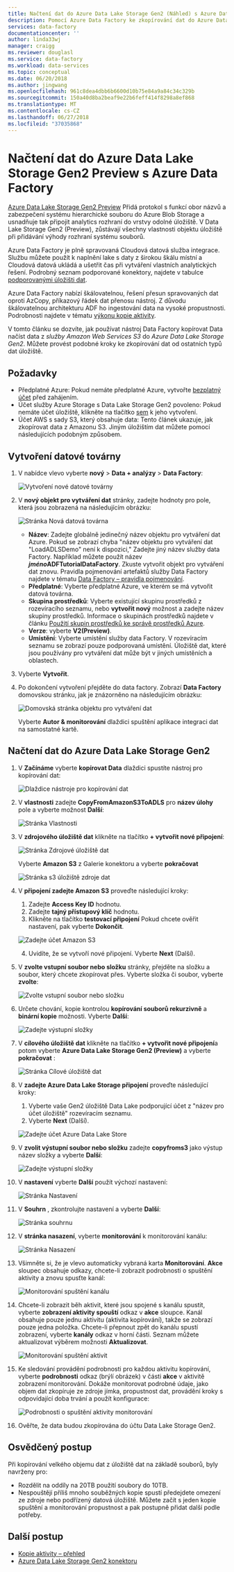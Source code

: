 ```yaml
---
title: Načtení dat do Azure Data Lake Storage Gen2 (Náhled) s Azure Data Factory
description: Pomocí Azure Data Factory ke zkopírování dat do Azure Data Lake Storage Gen2 (Preview)
services: data-factory
documentationcenter: ''
author: linda33wj
manager: craigg
ms.reviewer: douglasl
ms.service: data-factory
ms.workload: data-services
ms.topic: conceptual
ms.date: 06/20/2018
ms.author: jingwang
ms.openlocfilehash: 961c8dea4dbb6b6600d10b75e84a9a84c34c329b
ms.sourcegitcommit: 150a40d8ba2beaf9e22b6feff414f8298a8ef868
ms.translationtype: MT
ms.contentlocale: cs-CZ
ms.lasthandoff: 06/27/2018
ms.locfileid: "37035868"
---
```

# <a name="load-data-into-azure-data-lake-storage-gen2-preview-with-azure-data-factory"></a>Načtení dat do Azure Data Lake Storage Gen2 Preview s Azure Data Factory

[Azure Data Lake Storage Gen2 Preview](../storage/data-lake-storage/introduction.md) Přidá protokol s funkcí obor názvů a zabezpečení systému hierarchické souboru do Azure Blob Storage a usnadňuje tak připojit analytics rozhraní do vrstvy odolné úložiště. V Data Lake Storage Gen2 (Preview), zůstávají všechny vlastnosti objektu úložiště při přidávání výhody rozhraní systému souborů.

Azure Data Factory je plně spravovaná Cloudová datová služba integrace. Službu můžete použít k naplnění lake s daty z širokou škálu místní a Cloudová datová ukládá a ušetřit čas při vytváření vlastních analytických řešení. Podrobný seznam podporované konektory, najdete v tabulce [podporovanými úložišti dat](copy-activity-overview.md#supported-data-stores-and-formats).

Azure Data Factory nabízí škálovatelnou, řešení přesun spravovaných dat oproti AzCopy, příkazový řádek dat přenosu nástroj. Z důvodu škálovatelnou architekturu ADF ho ingestování data na vysoké propustnosti. Podrobnosti najdete v tématu [výkonu kopie aktivity](copy-activity-performance.md).

V tomto článku se dozvíte, jak používat nástroj Data Factory kopírovat Data načíst data z _služby Amazon Web Services S3_ do _Azure Data Lake Storage Gen2_. Můžete provést podobné kroky ke zkopírování dat od ostatních typů dat úložiště.

## <a name="prerequisites"></a>Požadavky

* Předplatné Azure: Pokud nemáte předplatné Azure, vytvořte [bezplatný účet](https://azure.microsoft.com/free/) před zahájením.
* Účet služby Azure Storage s Data Lake Storage Gen2 povoleno: Pokud nemáte účet úložiště, klikněte na tlačítko [sem](https://ms.portal.azure.com/#create/Microsoft.StorageAccount-ARM) k jeho vytvoření.
* Účet AWS s sady S3, který obsahuje data: Tento článek ukazuje, jak zkopírovat data z Amazonu S3. Jiným úložištím dat můžete pomocí následujících podobným způsobem.

## <a name="create-a-data-factory"></a>Vytvoření datové továrny

1. V nabídce vlevo vyberte **nový** > **Data + analýzy** > **Data Factory**:
   
   ![Vytvoření nové datové továrny](./media/load-azure-data-lake-storage-gen2/new-azure-data-factory-menu.png)
2. V **nový objekt pro vytváření dat** stránky, zadejte hodnoty pro pole, která jsou zobrazená na následujícím obrázku: 
      
   ![Stránka Nová datová továrna](./media/load-azure-data-lake-storage-gen2//new-azure-data-factory.png)
 
    * **Název**: Zadejte globálně jedinečný název objektu pro vytváření dat Azure. Pokud se zobrazí chyba "název objektu pro vytváření dat \"LoadADLSDemo\" není k dispozici," Zadejte jiný název služby data Factory. Například můžete použít název  _**jméno**_**ADFTutorialDataFactory**. Zkuste vytvořit objekt pro vytváření dat znovu. Pravidla pojmenování artefaktů služby Data Factory najdete v tématu [Data Factory – pravidla pojmenování](naming-rules.md).
    * **Předplatné**: Vyberte předplatné Azure, ve kterém se má vytvořit datová továrna. 
    * **Skupina prostředků**: Vyberte existující skupinu prostředků z rozevíracího seznamu, nebo **vytvořit nový** možnost a zadejte název skupiny prostředků. Informace o skupinách prostředků najdete v článku [Použití skupin prostředků ke správě prostředků Azure](../azure-resource-manager/resource-group-overview.md).  
    * **Verze**: vyberte **V2(Preview)**.
    * **Umístění**: Vyberte umístění služby data Factory. V rozevíracím seznamu se zobrazí pouze podporovaná umístění. Úložiště dat, které jsou používány pro vytváření dat může být v jiných umístěních a oblastech. 

3. Vyberte **Vytvořit**.
4. Po dokončení vytvoření přejděte do data factory. Zobrazí **Data Factory** domovskou stránku, jak je znázorněno na následujícím obrázku: 
   
   ![Domovská stránka objektu pro vytváření dat](./media/load-azure-data-lake-storage-gen2/data-factory-home-page.png)

   Vyberte **Autor & monitorování** dlaždici spuštění aplikace integraci dat na samostatné kartě.

## <a name="load-data-into-azure-data-lake-storage-gen2"></a>Načtení dat do Azure Data Lake Storage Gen2

1. V **Začínáme** vyberte **kopírovat Data** dlaždici spustíte nástroj pro kopírování dat: 

   ![Dlaždice nástroje pro kopírování dat](./media/load-azure-data-lake-storage-gen2/copy-data-tool-tile.png)
2. V **vlastnosti** zadejte **CopyFromAmazonS3ToADLS** pro **název úlohy** pole a vyberte možnost **Další**:

    ![Stránka Vlastnosti](./media/load-azure-data-lake-storage-gen2/copy-data-tool-properties-page.png)
3. V **zdrojového úložiště dat** klikněte na tlačítko **+ vytvořit nové připojení**:

    ![Stránka Zdrojové úložiště dat](./media/load-azure-data-lake-storage-gen2/source-data-store-page.png)
    
    Vyberte **Amazon S3** z Galerie konektoru a vyberte **pokračovat**
    
    ![Stránka s3 úložiště zdroje dat](./media/load-azure-data-lake-storage-gen2/source-data-store-page-s3.png)
    
4. V **připojení zadejte Amazon S3** proveďte následující kroky:
   1. Zadejte **Access Key ID** hodnotu.
   2. Zadejte **tajný přístupový klíč** hodnotu.
   3. Klikněte na tlačítko **testovací připojení** Pokud chcete ověřit nastavení, pak vyberte **Dokončit**.
   
   ![Zadejte účet Amazon S3](./media/load-azure-data-lake-storage-gen2/specify-amazon-s3-account.png)
   
   4. Uvidíte, že se vytvoří nové připojení. Vyberte **Next** (Další).
   
5. V **zvolte vstupní soubor nebo složku** stránky, přejděte na složku a soubor, který chcete zkopírovat přes. Vyberte složka či soubor, vyberte **zvolte**:

    ![Zvolte vstupní soubor nebo složku](./media/load-azure-data-lake-storage-gen2/choose-input-folder.png)

6. Určete chování, kopie kontrolou **kopírování souborů rekurzivně** a **binární kopie** možnosti. Vyberte **Další**:

    ![Zadejte výstupní složky](./media/load-azure-data-lake-storage-gen2/specify-binary-copy.png)
    
7. V **cílového úložiště dat** klikněte na tlačítko **+ vytvořit nové připojení**a potom vyberte **Azure Data Lake Storage Gen2 (Preview)** a vyberte **pokračovat** :

    ![Stránka Cílové úložiště dat](./media/load-azure-data-lake-storage-gen2/destination-data-storage-page.png)

8. V **zadejte Azure Data Lake Storage připojení** proveďte následující kroky:

   1. Vyberte vaše Gen2 úložiště Data Lake podporující účet z "název pro účet úložiště" rozevíracím seznamu.
   2. Vyberte **Next** (Další).
   
   ![Zadejte účet Azure Data Lake Store](./media/load-azure-data-lake-storage-gen2/specify-adls.png)

9. V **zvolit výstupní soubor nebo složku** zadejte **copyfroms3** jako výstup název složky a vyberte **Další**: 

    ![Zadejte výstupní složky](./media/load-azure-data-lake-storage-gen2/specify-adls-path.png)

10. V **nastavení** vyberte **Další** použít výchozí nastavení:

    ![Stránka Nastavení](./media/load-azure-data-lake-storage-gen2/copy-settings.png)
11. V **Souhrn** , zkontrolujte nastavení a vyberte **Další**:

    ![Stránka souhrnu](./media/load-azure-data-lake-storage-gen2/copy-summary.png)
12. V **stránka nasazení**, vyberte **monitorování** k monitorování kanálu:

    ![Stránka Nasazení](./media/load-azure-data-lake-storage-gen2/deployment-page.png)
13. Všimněte si, že je vlevo automaticky vybraná karta **Monitorování**. **Akce** sloupec obsahuje odkazy, chcete-li zobrazit podrobnosti o spuštění aktivity a znovu spusťte kanál:

    ![Monitorování spuštění kanálu](./media/load-azure-data-lake-storage-gen2/monitor-pipeline-runs.png)

14. Chcete-li zobrazit běh aktivit, které jsou spojené s kanálu spustit, vyberte **zobrazení aktivity spouští** odkaz v **akce** sloupce. Kanál obsahuje pouze jednu aktivitu (aktivita kopírování), takže se zobrazí pouze jedna položka. Chcete-li přepnout zpět do kanálu spustí zobrazení, vyberte **kanály** odkaz v horní části. Seznam můžete aktualizovat výběrem možnosti **Aktualizovat**. 

    ![Monitorování spuštění aktivit](./media/load-azure-data-lake-storage-gen2/monitor-activity-runs.png)

15. Ke sledování provádění podrobnosti pro každou aktivitu kopírování, vyberte **podrobnosti** odkaz (brýlí obrázek) v části **akce** v aktivitě zobrazení monitorování. Dokáže monitorovat podrobné údaje, jako objem dat zkopíruje ze zdroje jímka, propustnost dat, provádění kroky s odpovídající doba trvání a použít konfigurace:

    ![Podrobnosti o spuštění aktivity monitorování](./media/load-azure-data-lake-storage-gen2/monitor-activity-run-details.png)

16. Ověřte, že data budou zkopírována do účtu Data Lake Storage Gen2.

## <a name="best-practice"></a>Osvědčený postup

Při kopírování velkého objemu dat z úložiště dat na základě souborů, byly navrženy pro:

- Rozdělit na oddíly na 20TB použití soubory do 10TB.
- Nespouštějí příliš mnoho souběžných kopie spustí předejdete omezení ze zdroje nebo podřízený datová úložiště. Můžete začít s jeden kopie spuštění a monitorování propustnost a pak postupně přidat další podle potřeby.

## <a name="next-steps"></a>Další postup

* [Kopie aktivity – přehled](copy-activity-overview.md)
* [Azure Data Lake Storage Gen2 konektoru](connector-azure-data-lake-storage.md)